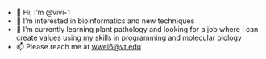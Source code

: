- 👋 Hi, I’m @vivi-1
- 👀 I’m interested in bioinformatics and new techniques
- 🌱 I’m currently learning plant pathology and looking for a job where I can create values using my skills in programming and molecular biology
- 📫 Please reach me at wwei6@vt.edu

<!---
vivi-1/vivi-1 is a ✨ special ✨ repository because its `README.md` (this file) appears on your GitHub profile.
You can click the Preview link to take a look at your changes.
--->
